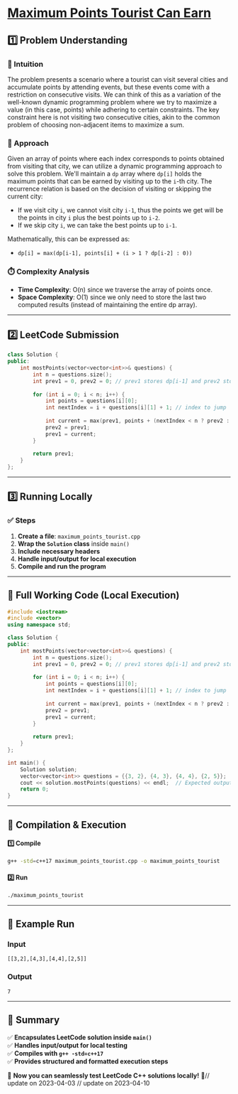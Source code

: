 # **[Maximum Points Tourist Can Earn](https://leetcode.com/problems/maximum-points-tourist-can-earn/description/)**  

## **1️⃣ Problem Understanding**  
### **📌 Intuition**  
The problem presents a scenario where a tourist can visit several cities and accumulate points by attending events, but these events come with a restriction on consecutive visits. We can think of this as a variation of the well-known dynamic programming problem where we try to maximize a value (in this case, points) while adhering to certain constraints. The key constraint here is not visiting two consecutive cities, akin to the common problem of choosing non-adjacent items to maximize a sum.  

### **🚀 Approach**  
Given an array of points where each index corresponds to points obtained from visiting that city, we can utilize a dynamic programming approach to solve this problem. We'll maintain a `dp` array where `dp[i]` holds the maximum points that can be earned by visiting up to the `i`-th city. The recurrence relation is based on the decision of visiting or skipping the current city:

- If we visit city `i`, we cannot visit city `i-1`, thus the points we get will be the points in city `i` plus the best points up to `i-2`.
- If we skip city `i`, we can take the best points up to `i-1`.

Mathematically, this can be expressed as:
- `dp[i] = max(dp[i-1], points[i] + (i > 1 ? dp[i-2] : 0))`

### **⏱️ Complexity Analysis**  
- **Time Complexity**: O(n) since we traverse the array of points once.  
- **Space Complexity**: O(1) since we only need to store the last two computed results (instead of maintaining the entire dp array).

---  

## **2️⃣ LeetCode Submission**  
```cpp
class Solution {
public:
    int mostPoints(vector<vector<int>>& questions) {
        int n = questions.size();
        int prev1 = 0, prev2 = 0; // prev1 stores dp[i-1] and prev2 stores dp[i-2]
        
        for (int i = 0; i < n; i++) {
            int points = questions[i][0];
            int nextIndex = i + questions[i][1] + 1; // index to jump
            
            int current = max(prev1, points + (nextIndex < n ? prev2 : 0));
            prev2 = prev1;
            prev1 = current;
        }
        
        return prev1;
    }
};  
```  

---  

## **3️⃣ Running Locally**  
### **✅ Steps**  
1. **Create a file**: `maximum_points_tourist.cpp`  
2. **Wrap the `Solution` class** inside `main()`  
3. **Include necessary headers**  
4. **Handle input/output for local execution**  
5. **Compile and run the program**  

---  

## **📝 Full Working Code (Local Execution)**  
```cpp
#include <iostream>
#include <vector>
using namespace std;

class Solution {
public:
    int mostPoints(vector<vector<int>>& questions) {
        int n = questions.size();
        int prev1 = 0, prev2 = 0; // prev1 stores dp[i-1] and prev2 stores dp[i-2]
        
        for (int i = 0; i < n; i++) {
            int points = questions[i][0];
            int nextIndex = i + questions[i][1] + 1; // index to jump
            
            int current = max(prev1, points + (nextIndex < n ? prev2 : 0));
            prev2 = prev1;
            prev1 = current;
        }
        
        return prev1;
    }
};

int main() {
    Solution solution;
    vector<vector<int>> questions = {{3, 2}, {4, 3}, {4, 4}, {2, 5}};  // Example input
    cout << solution.mostPoints(questions) << endl;  // Expected output: 7
    return 0;
}  
```  

---  

## **🔧 Compilation & Execution**  
#### **1️⃣ Compile**  
```bash
g++ -std=c++17 maximum_points_tourist.cpp -o maximum_points_tourist
```  

#### **2️⃣ Run**  
```bash
./maximum_points_tourist
```  

---  

## **🎯 Example Run**  
### **Input**  
```
[[3,2],[4,3],[4,4],[2,5]]
```  
### **Output**  
```
7
```  

---  

## **📌 Summary**  
✅ **Encapsulates LeetCode solution inside `main()`**  
✅ **Handles input/output for local testing**  
✅ **Compiles with `g++ -std=c++17`**  
✅ **Provides structured and formatted execution steps**  

🚀 **Now you can seamlessly test LeetCode C++ solutions locally!** 🚀// update on 2023-04-03
// update on 2023-04-10
